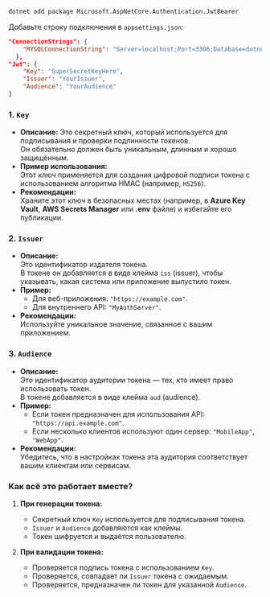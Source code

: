 ```sh
dotnet add package Microsoft.AspNetCore.Authentication.JwtBearer
```

Добавьте строку подключения в `appsettings.json`:

```json
"ConnectionStrings": {
    "MYSQLConnectionString": "Server=localhost;Port=3306;Database=dotnetshop;Uid=admin;Pwd=shalom***;"
  }, 
"Jwt": { 
	"Key": "SuperSecretKeyHere", 
	"Issuer": "YourIssuer", 
	"Audience": "YourAudience" 
}
```

### 1. **`Key`**

- **Описание:** Это секретный ключ, который используется для подписывания и проверки подлинности токенов.  
    Он обязательно должен быть уникальным, длинным и хорошо защищённым.
- **Пример использования:**  
    Этот ключ применяется для создания цифровой подписи токена с использованием алгоритма HMAC (например, `HS256`).
- **Рекомендации:**  
    Храните этот ключ в безопасных местах (например, в **Azure Key Vault**, **AWS Secrets Manager** или **.env** файле) и избегайте его публикации.

### 2. **`Issuer`**

- **Описание:**  
    Это идентификатор издателя токена.  
    В токене он добавляется в виде клейма `iss` (issuer), чтобы указывать, какая система или приложение выпустило токен.
- **Пример:**
    - Для веб-приложения: `"https://example.com"`.
    - Для внутреннего API: `"MyAuthServer"`.
- **Рекомендации:**  
    Используйте уникальное значение, связанное с вашим приложением.

### 3. **`Audience`**

- **Описание:**  
    Это идентификатор аудитории токена — тех, кто имеет право использовать токен.  
    В токене добавляется в виде клейма `aud` (audience).
- **Пример:**
    - Если токен предназначен для использования API: `"https://api.example.com"`.
    - Если несколько клиентов используют один сервер: `"MobileApp"`, `"WebApp"`.
- **Рекомендации:**  
    Убедитесь, что в настройках токена эта аудитория соответствует вашим клиентам или сервисам.

### Как всё это работает вместе?

1. **При генерации токена:**
    
    - Секретный ключ `Key` используется для подписывания токена.
    - `Issuer` и `Audience` добавляются как клеймы.
    - Токен шифруется и выдаётся пользователю.

2. **При валидации токена:**
    
    - Проверяется подпись токена с использованием `Key`.
    - Проверяется, совпадает ли `Issuer` токена с ожидаемым.
    - Проверяется, предназначен ли токен для указанной `Audience`.





